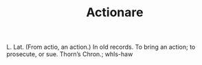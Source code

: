 ---
title: Actionare
permalink: "/definitions/actionare.html"
body: L. Lat. (From actio, an action.) In old records. To bring an action; to prosecute,
  or sue. Thorn’s Chron.; whls-haw
published_at: '2018-07-07'
layout: post
---